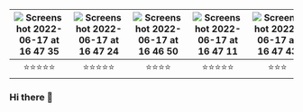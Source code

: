
|![Screenshot 2022-06-17 at 16 47 35](https://user-images.githubusercontent.com/1244071/174321773-c7601dfb-d8f6-4afd-b58f-02f58142c569.png)|![Screenshot 2022-06-17 at 16 47 24](https://user-images.githubusercontent.com/1244071/174321825-0b8004b9-4ee2-49bd-a75d-c4be56e42d68.png)|![Screenshot 2022-06-17 at 16 46 50](https://user-images.githubusercontent.com/1244071/174321921-6572ef87-fc1b-4618-adb6-42388dc918a1.png)|![Screenshot 2022-06-17 at 16 47 11](https://user-images.githubusercontent.com/1244071/174322003-3e78901f-8ac5-4375-99af-06ec8152f1a4.png)|![Screenshot 2022-06-17 at 16 47 43](https://user-images.githubusercontent.com/1244071/174322037-1b5e1957-622a-4dff-8af3-a28b9dd4f1b0.png)|![Screenshot 2022-06-17 at 16 47 17](https://user-images.githubusercontent.com/1244071/174322071-8ce54bbf-b7b1-4c23-9db4-8384147c7bc7.png)|![Screenshot 2022-06-17 at 16 47 03](https://user-images.githubusercontent.com/1244071/174322530-1733eaf2-ef02-415e-9173-67035aa3ce10.png)|![Screenshot 2022-06-17 at 16 52 16](https://user-images.githubusercontent.com/1244071/174322847-4cbe4716-e87f-4698-9b2d-8c68d0c38bfe.png)|![Screenshot 2022-06-17 at 16 53 12](https://user-images.githubusercontent.com/1244071/174322889-9edd5548-6319-40b5-b1dd-83d5ed424010.png)|![Screenshot 2022-06-17 at 16 53 22](https://user-images.githubusercontent.com/1244071/174322904-32e55db2-efaf-4c6b-9bad-1a0a32030534.png)|![Screenshot 2022-06-17 at 16 54 35](https://user-images.githubusercontent.com/1244071/174323063-d9d5e151-d9fb-4db4-af77-94095993400f.png)|
|:-:|:-:|:-:|:-:|:-:|:-:|:-:|:-:|:-:|:-:|:-:|
|⭐️⭐️⭐️⭐️⭐️|⭐️⭐️⭐️⭐️⭐️|⭐️⭐️⭐️⭐️|⭐️⭐️⭐️⭐️⭐️|⭐️⭐️⭐️|⭐️⭐️⭐️|⭐️⭐️|⭐️⭐️⭐️⭐️|⭐️⭐️⭐️|⭐️⭐️⭐️⭐️|⭐️⭐️⭐️|
### Hi there 👋




<!--
![https://github.com/Team-Ladefuchs](https://user-images.githubusercontent.com/1244071/174316152-eba42b53-63ad-41f9-8acc-2a8fb4b03e0d.png)
**flowinho/flowinho** is a ✨ _special_ ✨ repository because its `README.md` (this file) appears on your GitHub profile.

Here are some ideas to get you started:

- 🔭 I’m currently working on ...
- 🌱 I’m currently learning ...
- 👯 I’m looking to collaborate on ...
- 🤔 I’m looking for help with ...
- 💬 Ask me about ...
- 📫 How to reach me: ...
- 😄 Pronouns: ...
- ⚡ Fun fact: ...
|![Flowinho's GitHub stats](https://github-readme-stats.vercel.app/api?username=flowinho&count_private=true&show_icons=true)|![Top Langs](https://github-readme-stats.vercel.app/api/top-langs/?username=flowinho)|
|:-:|:-:|
-->




